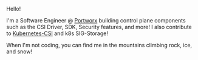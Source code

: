 Hello!

I'm a Software Engineer @ [Portworx](http://portworx.com/) building control plane components such as the CSI Driver, SDK, Security features, and more! I also contribute to [Kubernetes-CSI](https://github.com/kubernetes-csi) and k8s SIG-Storage!

When I'm not coding, you can find me in the mountains climbing rock, ice, and snow!
